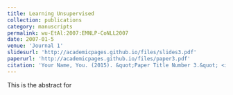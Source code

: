 ```yaml
---
title: Learning Unsupervised 
collection: publications
category: manuscripts 
permalink: wu-EtAl:2007:EMNLP-CoNLL2007 
date: 2007-01-5 
venue: 'Journal 1'
slidesurl: 'http://academicpages.github.io/files/slides3.pdf'
paperurl: 'http://academicpages.github.io/files/paper3.pdf'
citation: 'Your Name, You. (2015). &quot;Paper Title Number 3.&quot; <i>Journal 1</i>. 1(3).'
---
```

This is the abstract for 
